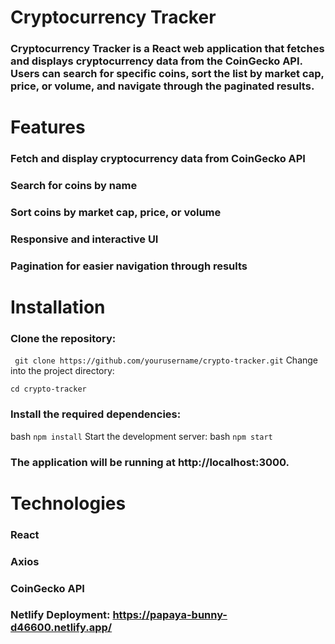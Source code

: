 # Cryptocurrency Tracker
### Cryptocurrency Tracker is a React web application that fetches and displays cryptocurrency data from the CoinGecko API. Users can search for specific coins, sort the list by market cap, price, or volume, and navigate through the paginated results.

# Features
### Fetch and display cryptocurrency data from CoinGecko API
###  Search for coins by name
###  Sort coins by market cap, price, or volume
###  Responsive and interactive UI
###  Pagination for easier navigation through results


# Installation

### Clone the repository:

``` git clone https://github.com/yourusername/crypto-tracker.git```
Change into the project directory:

``` cd crypto-tracker ```

### Install the required dependencies:
bash
``` npm install ```
Start the development server:
bash
``` npm start ```
### The application will be running at http://localhost:3000.

# Technologies
### React

### Axios
### CoinGecko API

### Netlify Deployment: https://papaya-bunny-d46600.netlify.app/








